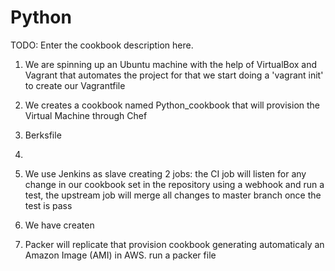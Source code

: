 # Python

TODO: Enter the cookbook description here.

1. We are spinning up an Ubuntu machine with the help of VirtualBox and Vagrant that automates the project
for that we start doing a 'vagrant init' to create our Vagrantfile
2. We creates a cookbook named Python_cookbook that will provision the Virtual Machine through Chef
3. Berksfile
4.


5. We use Jenkins as slave creating 2 jobs: the CI job will listen for any change in our cookbook set in the repository using a webhook and
run a test, the upstream job will merge all changes to master branch once the test is pass
6. We have createn
6. Packer will replicate that provision cookbook generating automaticaly an Amazon Image (AMI) in AWS.
run a packer file


